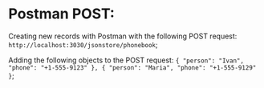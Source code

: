 # Postman POST:

Creating new records with Postman with the following POST request: `http://localhost:3030/jsonstore/phonebook`;

Adding the following objects to the POST request:
`{ "person": "Ivan", "phone": "+1-555-9123" }, { "person": "Maria", "phone": "+1-555-9129" }`;

